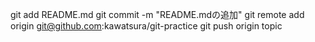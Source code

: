git add README.md
git commit -m "README.mdの追加"
git remote add origin git@github.com:kawatsura/git-practice
git push origin topic